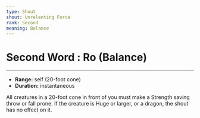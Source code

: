 ```yaml
---
type: Shout
shout: Unrelenting Force
rank: Second
meaning: Balance
---
```

# Second Word : Ro (Balance)
---
- **Range:** self (20-foot cone)
- **Duration:** instantaneous

All creatures in a 20-foot cone in front of you must make a Strength saving throw or fall prone.  If the creature is Huge or larger, or a dragon, the shout has no effect on it.